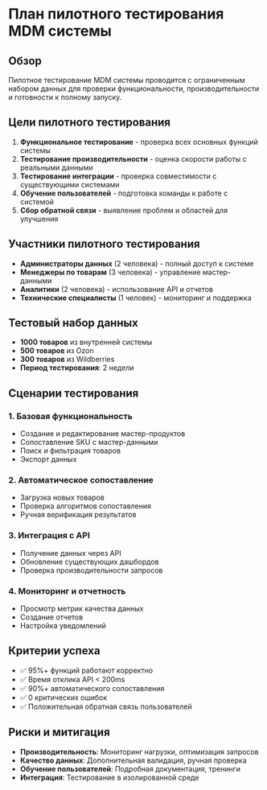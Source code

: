 # План пилотного тестирования MDM системы

## Обзор

Пилотное тестирование MDM системы проводится с ограниченным набором данных для проверки функциональности, производительности и готовности к полному запуску.

## Цели пилотного тестирования

1. **Функциональное тестирование** - проверка всех основных функций системы
2. **Тестирование производительности** - оценка скорости работы с реальными данными
3. **Тестирование интеграции** - проверка совместимости с существующими системами
4. **Обучение пользователей** - подготовка команды к работе с системой
5. **Сбор обратной связи** - выявление проблем и областей для улучшения

## Участники пилотного тестирования

- **Администраторы данных** (2 человека) - полный доступ к системе
- **Менеджеры по товарам** (3 человека) - управление мастер-данными
- **Аналитики** (2 человека) - использование API и отчетов
- **Технические специалисты** (1 человек) - мониторинг и поддержка

## Тестовый набор данных

- **1000 товаров** из внутренней системы
- **500 товаров** из Ozon
- **300 товаров** из Wildberries
- **Период тестирования**: 2 недели

## Сценарии тестирования

### 1. Базовая функциональность

- Создание и редактирование мастер-продуктов
- Сопоставление SKU с мастер-данными
- Поиск и фильтрация товаров
- Экспорт данных

### 2. Автоматическое сопоставление

- Загрузка новых товаров
- Проверка алгоритмов сопоставления
- Ручная верификация результатов

### 3. Интеграция с API

- Получение данных через API
- Обновление существующих дашбордов
- Проверка производительности запросов

### 4. Мониторинг и отчетность

- Просмотр метрик качества данных
- Создание отчетов
- Настройка уведомлений

## Критерии успеха

- ✅ 95%+ функций работают корректно
- ✅ Время отклика API < 200ms
- ✅ 90%+ автоматического сопоставления
- ✅ 0 критических ошибок
- ✅ Положительная обратная связь пользователей

## Риски и митигация

- **Производительность**: Мониторинг нагрузки, оптимизация запросов
- **Качество данных**: Дополнительная валидация, ручная проверка
- **Обучение пользователей**: Подробная документация, тренинги
- **Интеграция**: Тестирование в изолированной среде
